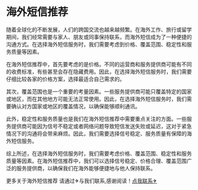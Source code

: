 # 海外短信推荐

随着全球化的不断发展，人们的跨国交流也越来越频繁。在海外工作、旅行或留学期间，我们经常需要与家人、朋友或同事保持联系，而海外短信成为了一种便捷的沟通方式。在选择海外短信服务时，我们需要考虑到价格、覆盖范围、稳定性和服务质量等因素。

在海外短信推荐中，首先要考虑的是价格。不同的运营商和服务提供商可能有不同的收费标准，有些甚至会存在隐藏费用。因此，在选择海外短信服务时，我们需要仔细比较各家的价格方案，选择最适合自己需求的。

其次，覆盖范围也是一个重要的考量因素。一些服务提供商可能只覆盖特定的国家或地区，而在其他地方可能无法正常使用。因此，在选择海外短信服务时，我们需要确认对方国家或地区的覆盖情况，以确保能够顺利通讯。

此外，稳定性和服务质量也是我们在海外短信推荐中需要重点关注的方面。一些服务提供商可能因为信号不稳定或者网络问题导致短信发送失败或延迟，这对于紧急情况下的沟通将会带来麻烦。因此，我们需要选择信号稳定、服务质量有保障的海外短信服务。

综上所述，在选择海外短信服务时，我们需要考虑价格、覆盖范围、稳定性和服务质量等因素。在海外短信推荐中，我们可以选择信号稳定、价格合理、覆盖范围广泛的服务提供商，以确保我们在海外能够便捷地与他人保持联系。

更多关于海外短信推荐 请通过✈与我们联系,感谢阅读！[点我联系✈](https://pro.G208.com)